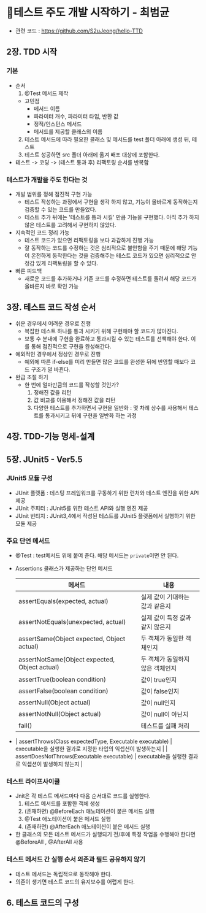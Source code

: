 # 📒테스트 주도 개발 시작하기 - 최범균
- 관련 코드 : https://github.com/S2uJeong/hello-TTD

## 2장. TDD 시작
### 기본
- 순서 
  1. @Test 메서드 제작
    - 고민점
        - 메서드 이름
        - 파라미터 개수, 파라미터 타입, 반환 값
        - 정적/인스턴스 메서드
        - 메서드를 제공할 클래스의 이름
  2. 테스트 메서드에 따라 필요한 클래스 및 메서드를 test 폴더 아래에 생성 뒤, 테스트
  3. 테스트 성공하면 src 폴더 아래에 옮겨 배포 대상에 포함한다.
- 테스트 -> 코딩 -> (테스트 통과 후) 리팩토링  순서를 반복함 

### 테스트가 개발을 주도 한다는 것
- 개발 범위를 정해 점진적 구현 가능 
  - 테스트 작성하는 과정에서 구현을 생각 하지 않고, 기능이 올바르게 동작하는지 검증할 수 있는 코드를 만들었다.
  - 테스트 추가 뒤에는 '테스트를 통과 시킬' 만큼 기능을 구현했다. 아직 추가 하지 않은 테스트를 고려해서 구현하지 않았다.
- 지속적인 코드 정리 가능 
  - 테스트 코드가 있으면 리팩토링을 보다 과감하게 진행 가능
  - 잘 동작하는 코드를 수정하는 것은 심리적으로 불안함을 주기 때문에 해당 기능이 온전하게 동작한다는 것을 검증해주는 테스트 코드가 있으면 심리적으로 안정감 있게 리팩토링을 할 수 있다. 
- 빠른 피드백
  - 새로운 코드를 추가하거나 기존 코드를 수정하면 테스트를 돌려서 해당 코드가 올바른지 바로 확인 가능

## 3장. 테스트 코드 작성 순서 
- 쉬운 경우에서 어려운 경우로 진행
  - 복잡한 테스트 하나를 통과 시키기 위해 구현해야 할 코드가 많아진다.
  - 보통 수 분내에 구현을 완료하고 통과시킬 수 있는 테스트를 선책해야 한다. 이를 통해 점진적으로 구현을 완성해간다.
- 예외적인 경우에서 정상인 경우로 진행
  - 예외에 따른 if-else를 미리 만들면 많은 코드를 완성한 뒤에 반영할 때보다 코드 구조가 덜 바뀐다.
- 완급 조절 하기
  - 한 번에 얼마만큼의 코드를 작성할 것인가?
    1. 정해진 값을 리턴
    2. 값 비교를 이용해서 정해진 값을 리턴
    3. 다양한 테스트를 추가하면서 구현을 일반화 
    : 몇 차례 상수를 사용해서 테스트를 통과시키고 뒤에 구현을 일반화 하는 과정

## 4장. TDD-기능 명세-설계 
## 5장. JUnit5 - Ver5.5
### JUnit5 모듈 구성
- JUnit 플랫폼 : 테스팅 프레임워크를 구동하기 위한 런처와 테스트 엔진을 위한 API 제공 
- JUnit 주피터 : JUnit5를 위한 테스트 API와 실행 엔진 제공
- JUnit 빈티지 : JUnit3,4에서 작성된 테스트를 JUnit5 플랫폼에서 실행하기 위한 모듈 제공
### 주요 단언 메서드
- @Test : test메서드 위에 붙여 준다. 해당 메서드는 `private`이면 안 된다. 
- Assertions 클래스가 제공하는 단언 메서드

  | 메서드                                        | 내용                             |
  | --------------------------------------------- | -------------------------------- |
  | assertEquals(expected, actual)                | 실제 값이 기대하는 값과 같은지   |
  | assertNotEquals(unexpected, actual)           | 실제 값이 특정 값과 같지 않은지  |
  | assertSame(Object expected, Object actual)    | 두 객체가 동일한 객체인지        |
  | assertNotSame(Object expected, Object actual) | 두 객체가 동일하지 않은 객체인지 |
  | assertTrue(boolean condition)                 | 값이 true인지                    |
  | assertFalse(boolean condition)                | 값이 false인지                   |
  | assertNull(Object actual)                     | 값이 null인지                    |
  | assertNotNull(Object actual)                  | 값이 null이 아닌지               |
  | fail()                                        | 테스트를 실패 처리               |
- | assertThrows(Class<T> expectedType, Executable executable) | executable을 실행한 결과로 지정한 타입의 익셉션이 발생하는지 | 
  | assertDoesNotThrows(Executable executable)                 | executable을 실행한 결과로 익셉션이 발생하지 않는지          |


### 테스트 라이프사이클 
- Jnit은 각 테스트 메서드마다 다음 순서대로 코드를 실행한다.
  1. 테스트 메서드를 포함한 객체 생성
  2. (존재하면) @BeforeEach 애노테이션이 붙은 메서드 실행
  3. @Test 애노테이션이 붙은 메서드 실행
  4. (존재하면) @AfterEach 애노테이션이 붙은 메서드 실행
- 한 클래스의 모든 테스트 메서드가 실행되기 전/후에 특정 작업을 수행해야 한다면 @BeforeAll , @AfterAll 사용 

### 테스트 메서드 간 실행 순서 의존과 필드 공유하지 않기 
- 테스트 메서드는 독립적으로 동작해야 한다.
- 의존이 생기면 테스트 코드의 유지보수를 어렵게 한다. 

## 6. 테스트 코드의 구성 
